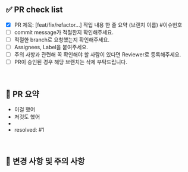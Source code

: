 ## ✅ PR check list

<!--
하나씩 확인 후 체크박스에 표시해주세요.
-->

- [x] PR 제목: [feat/fix/refactor...] 작업 내용 한 줄 요약 (브랜치 이름) #이슈번호
- [ ] commit message가 적절한지 확인해주세요.
- [ ] 적절한 branch로 요청했는지 확인해주세요.
- [ ] Assignees, Label을 붙여주세요.
- [ ] 주의 사항과 관련해 꼭 확인해야 할 사람이 있다면 Reviewer로 등록해주세요.
- [ ] PR이 승인된 경우 해당 브랜치는 삭제 부탁드립니다.

<br/>

## 📝 PR 요약

<!--
해당 pr에서 작업한 내역을 적어주세요.
-->

- 이걸 했어
- 저것도 했어
-
- resolved: #1 <!--(해당 Issue Number) 무슨 이슈에 대한 작업인지 명시합니다. 해당 이슈를 이곳에 적으면 pr merge 이후 해당 이슈는 자동으로 close 됩니다. -->

<br/>

## 📌 변경 사항 및 주의 사항

<!--
변경사항 및 주의 사항이 있다면 적어주세요.
주의 사항과 관련해 꼭 확인해야 할 사람이 있다면 리뷰어로 등록해주세요. (다른 사람이 작성한 코드 수정 등)
코드 리뷰 시 더 꼼꼼하게 확인 받고 싶은 부분이 있다면 적어주세요.
-->

<br/>
